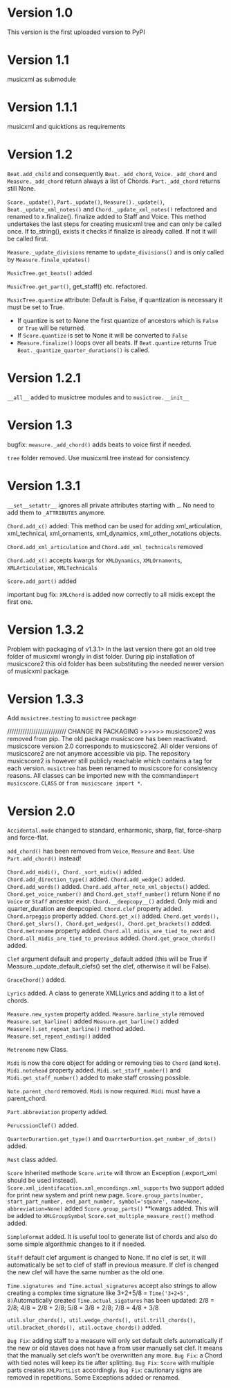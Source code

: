 # Version 1.0

This version is the first uploaded version to PyPI

# Version 1.1

musicxml as submodule

# Version 1.1.1

musicxml and quicktions as requirements

# Version 1.2

`Beat.add_child` and consequently `Beat._add_chord`, `Voice._add_chord` and `Measure._add_chord` return always a list of
Chords. `Part._add_chord` returns still None.

`Score._update()`, `Part._update()`, `Measure()._update()`, `Beat._update_xml_notes()` and `Chord._update_xml_notes()`
refactored and renamed
to x.finalize(). finalize added to Staff and Voice. This method undertakes the last steps for creating
musicxml tree and can
only be called once. If to_string(), exists it checks if finalize is already called. If not it will be called
first.

`Measure._update_divisions` rename to `update_divisions()` and is only called by `Measure.finale_updates()`

`MusicTree.get_beats()` added

`MusicTree.get_part()`, get_staff() etc. refactored.

`MusicTree.quantize` attribute: Default is False, if quantization is necessary it must be set to True.

* If quantize is set to None the first quantize of ancestors which is `False` or `True` will be returned.
* If `Score.quantize` is set to None it will be converted to `False`
* `Measure.finalize()` loops over all beats. If `Beat.quantize` returns True `Beat._quantize_quarter_durations()` is
  called.

# Version 1.2.1

``__all__`` added to musictree modules and to ``musictree.__init__``

# Version 1.3

bugfix: ``measure._add_chord()`` adds beats to voice first if needed.

``tree`` folder removed. Use musicxml.tree instead for consistency.

# Version 1.3.1

``__set__setattr__`` ignores all private attributes starting with _. No need to add them to ``_ATTRIBUTES`` anymore.

``Chord.add_x()`` added: This method can be used for adding xml_articulation, xml_technical, xml_ornaments,
xml_dynamics,
xml_other_notations objects.

``Chord.add_xml_articulation`` and ``Chord.add_xml_technicals`` removed

``Chord.add_x()`` accepts kwargs for ``XMLDynamics``, ``XMLOrnaments``, ``XMLArticulation``, ``XMLTechnicals``

``Score.add_part()`` added

important bug fix: ``XMLChord`` is added now correctly to all midis except the first one.

# Version 1.3.2

Problem with packaging of v1.3.1> In the last version there got an old tree folder of musicxml wrongly in dist folder.
During pip installation of musicscore2 this old folder has been substituting the needed newer version of musicxml
package.

# Version 1.3.3

Add `musictree.testing` to `musictree` package

/////////////////////////// CHANGE IN PACKAGING >>>>>>
musicscore2 was removed from pip. The old package musicscore has been reactivated. musicscore version 2.0 corresponds to
musicscore2. All older versions of musicscore2 are not anymore accessible via pip. The repository musicscore2 is however
still publicly reachable which contains a tag for each version.
``musictree`` has been renamed to musicscore for consistency reasons. All classes can be imported new with the
command``import musicscore.CLASS`` or ``from musicscore import *``.

# Version 2.0

``Accidental.mode`` changed to standard, enharmonic, sharp, flat, force-sharp and force-flat.

``add_chord()`` has been removed from ``Voice``, ``Measure`` and ``Beat``. Use ``Part.add_chord()`` instead!

``Chord.add_midi(), Chord._sort_midis()`` added.
``Chord.add_direction_type()`` added.
``Chord.add_wedge()`` added.
``Chord.add_words()`` added.
``Chord.add_after_note_xml_objects()`` added.
``Chord.get_voice_number()`` and ``Chord.get_staff_number()`` return None if no ``Voice`` or ``Staff`` ancestor exist.
``Chord.__deepcopy__()`` added. Only midi and quarter_duration are deepcopied.
``Chord.clef`` property added.
``Chord.arpeggio`` property added.
``Chord.get_x()`` added.
``Chord.get_words(), Chord.get_slurs(), Chord.get_wedges(), Chord.get_brackets()`` added.
``Chord.metronome`` property added.
``Chord.all_midis_are_tied_to_next`` and ``Chord.all_midis_are_tied_to_previous`` added.
``Chord.get_grace_chords()`` added.

``Clef`` argument default and property _default added (this will be True if Measure._update_default_clefs() set the
clef, otherwise it will be False).

``GraceChord()`` added.

``Lyrics`` added. A class to generate XMLLyrics and adding it to a list of chords.

``Measure.new_system`` property added.
``Measure.barline_style`` removed
``Measure.set_barline()`` added
``Measure.get_barline()`` added
``Measure().set_repeat_barline()`` method added.
``Measure.set_repeat_ending()`` added

``Metronome`` new Class.

``Midi`` is now the core object for adding or removing ties to ``Chord`` (and ``Note``).
``Midi.notehead`` property added.
``Midi.set_staff_number()`` and ``Midi.get_staff_number()`` added to make staff crossing possible.

``Note.parent_chord`` removed. ``Midi`` is now required. ``Midi`` must have a parent_chord.

``Part.abbreviation`` property added.

``PerucssionClef()`` added.

``QuarterDurartion.get_type()`` and ``QuarrterDurtion.get_number_of_dots()`` added.

``Rest`` class added.

``Score`` Inherited methode ``Score.write`` will throw an Exception (.export_xml should be used instead).
``Score.xml_identifacation.xml_encondings.xml_supports`` two support added for print new system and print new page.
``Score.group_parts(number, start_part_number, end_part_number, symbol='square', name=None, abbreviation=None)`` added
``Score.group_parts()`` **kwargs added. This will be added to ``XMLGroupSymbol``
``Score.set_multiple_measure_rest()`` method added.

``SimpleFormat`` added. It is useful tool to generate list of chords and also do some simple algorithmic changes to it
if needed.

``Staff`` default clef argument is changed to None. If no clef is set, it will automatically be set to clef of staff in
previous measure. If clef is changed the new clef will have the same number as the old one.

``Time.signatures and Time.actual_signatures`` accept also strings to allow creating a complex time signature like
3+2+5/8 = ``Time('3+2+5', 8)``Automatically created ``Time.actual_sigatures`` has been updated: 2/8 = 2/8; 4/8 = 2/8 +
2/8; 5/8 = 3/8 + 2/8; 7/8 = 4/8 + 3/8

``util.slur_chords(), util.wedge_chords(), util.trill_chords(), util.bracket_chords(), util.octave_chords()`` added.

``Bug Fix``: adding staff to a measure will only set default clefs automatically if the new or old staves does not have
a from user manually set clef. It means that the manually set clefs won't be overwritten any more.
``Bug Fix``: a Chord with tied notes will keep its tie after splitting.
``Bug Fix``: ``Score`` with multiple parts creates ``XMLPartList`` accordingly.
``Bug Fix``: cautionary signs are removed in repetitions.
Some Exceptions added or renamed.


